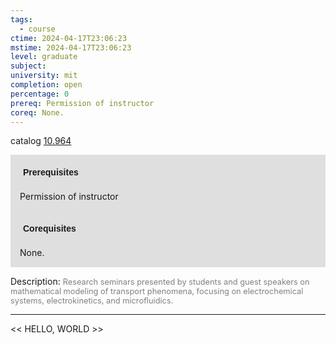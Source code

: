 ```yaml
---
tags:
  - course
ctime: 2024-04-17T23:06:23
mstime: 2024-04-17T23:06:23
level: graduate
subject: 
university: mit
completion: open
percentage: 0
prereq: Permission of instructor
coreq: None.
---
```


catalog [10.964](http://student.mit.edu/catalog/m10b.html#10.964)

<span style="display: block; padding: 15px; background-color: rgb(100, 100, 100, 0.2);"><font id="m_prereq446_0" style="display: block; font-family: Arial, sans-serif; font-weight: bold; padding: 5px">Prerequisites</font><br><span id="prereq446_0">Permission of instructor</span></span>
<span style="display: block; padding: 15px; background-color: rgb(100, 100, 100, 0.2);"><font id="m_coreq446_0" style="display: block; font-family: Arial, sans-serif; font-weight: bold; padding: 5px">Corequisites</font><br><span id="coreq446_0">None.</span></span>

<font style="">Description:</font>
<font style="color: grey; font-size: 0.8rem;">Research seminars presented by students and guest speakers on mathematical modeling of transport phenomena, focusing on electrochemical systems, electrokinetics, and microfluidics.</font>



---

<< HELLO, WORLD >>
